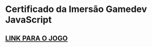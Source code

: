# Certificado da Imersão Gamedev JavaScript

## [LINK PARA O JOGO](https://fekow.github.io/certificado/)
